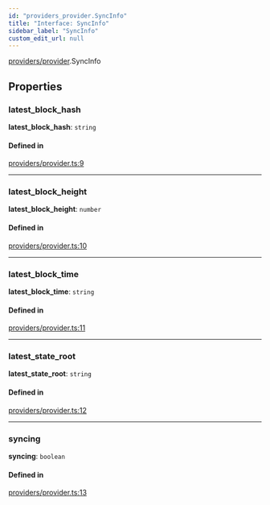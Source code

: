 ```yaml
---
id: "providers_provider.SyncInfo"
title: "Interface: SyncInfo"
sidebar_label: "SyncInfo"
custom_edit_url: null
---
```


[providers/provider](../modules/providers_provider.md).SyncInfo

## Properties

### latest\_block\_hash

 **latest\_block\_hash**: `string`

#### Defined in

[providers/provider.ts:9](https://github.com/maxhr/near--near-api-js/blob/d8efa7d5/packages/near-api-js/src/providers/provider.ts#L9)

___

### latest\_block\_height

 **latest\_block\_height**: `number`

#### Defined in

[providers/provider.ts:10](https://github.com/maxhr/near--near-api-js/blob/d8efa7d5/packages/near-api-js/src/providers/provider.ts#L10)

___

### latest\_block\_time

 **latest\_block\_time**: `string`

#### Defined in

[providers/provider.ts:11](https://github.com/maxhr/near--near-api-js/blob/d8efa7d5/packages/near-api-js/src/providers/provider.ts#L11)

___

### latest\_state\_root

 **latest\_state\_root**: `string`

#### Defined in

[providers/provider.ts:12](https://github.com/maxhr/near--near-api-js/blob/d8efa7d5/packages/near-api-js/src/providers/provider.ts#L12)

___

### syncing

 **syncing**: `boolean`

#### Defined in

[providers/provider.ts:13](https://github.com/maxhr/near--near-api-js/blob/d8efa7d5/packages/near-api-js/src/providers/provider.ts#L13)
